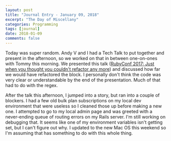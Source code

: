 ```yaml
---
layout: post
title: "Journal Entry - January 09, 2018"
excerpt: "The Day of Miscellany"
categories: Programming
tags: [journal]
date: 2018-01-09
comments: false
---
```


Today was super random. Andy V and I had a Tech Talk to put together and present in the afternoon, so we worked on that in between one-on-ones with Tommy this morning. We presented this talk (<a href="https://www.youtube.com/watch?v=nOa6FhMKsZ0">RubyConf 2017: Just when you thought you couldn't refactor any more</a>) and discussed how far we would have refactored the block. I personally don't think the code was very clear or understandable by the end of the presentation. Much of that had to do with the regex.

After the talk this afternoon, I jumped into a story, but ran into a couple of blockers. I had a few old bulk plan subscriptions on my local dev environment that were useless so I cleaned those up before making a new one. I attempted to go to my local admin page and was greeted with a never-ending queue of routing errors on my Rails server. I'm still working on debugging that. It seems like one of my environment variables isn't getting set, but I can't figure out why. I updated to the new Mac OS this weekend so I'm assuming that has something to do with this whole thing.
